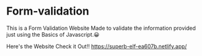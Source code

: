 # Form-validation
This is a Form Validation Website Made to validate the information provided just using the Basics of Javascript.😀

Here's the Website Check it Out!!
https://superb-elf-ea607b.netlify.app/
